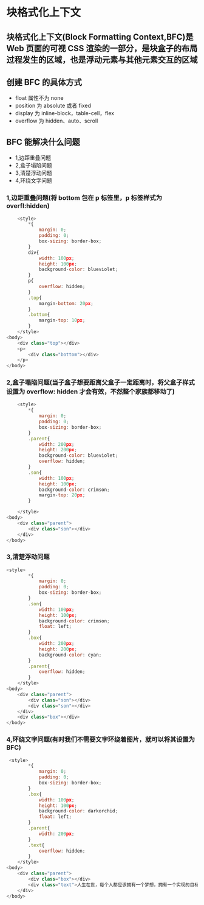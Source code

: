 # 块格式化上下文

## 块格式化上下文(Block Formatting Context,BFC)是 Web 页面的可视 CSS 渲染的一部分，是块盒子的布局过程发生的区域，也是浮动元素与其他元素交互的区域

## 创建 BFC 的具体方式

- float 属性不为 none
- position 为 absolute 或者 fixed
- display 为 inline-block，table-cell，flex
- overflow 为 hidden、auto、scroll

## BFC 能解决什么问题

- 1,边距重叠问题
- 2,盒子塌陷问题
- 3,清楚浮动问题
- 4,环绕文字问题

### 1,边距重叠问题(将 bottom 包在 p 标签里，p 标签样式为 overfl:hidden)

```javascript
    <style>
        *{
            margin: 0;
            padding: 0;
            box-sizing: border-box;
        }
        div{
            width: 100px;
            height: 100px;
            background-color: blueviolet;
        }
        p{
            overflow: hidden;
        }
        .top{
            margin-bottom: 20px;
        }
        .bottom{
            margin-top: 10px;
        }
    </style>
<body>
    <div class="top"></div>
    <p>
        <div class="bottom"></div>
    </p>
</body>
```

### 2,盒子塌陷问题(当子盒子想要距离父盒子一定距离时，将父盒子样式设置为 overflow: hidden 才会有效，不然整个家族都移动了)

```javascript
    <style>
        *{
            margin: 0;
            padding: 0;
            box-sizing: border-box;
        }
        .parent{
            width: 200px;
            height: 200px;
            background-color: blueviolet;
            overflow: hidden;
        }
        .son{
            width: 100px;
            height: 100px;
            background-color: crimson;
            margin-top: 20px;
        }

    </style>
<body>
    <div class="parent">
        <div class="son"></div>
    </div>
</body>
```

### 3,清楚浮动问题

```javascript
<style>
        *{
            margin: 0;
            padding: 0;
            box-sizing: border-box;
        }
        .son{
            width: 100px;
            height: 100px;
            background-color: crimson;
            float: left;
        }
        .box{
            width: 200px;
            height: 200px;
            background-color: cyan;
        }
        .parent{
            overflow: hidden;
        }
    </style>
<body>
    <div class="parent">
        <div class="son"></div>
        <div class="son"></div>
    </div>
    <div class="box"></div>
</body>
```

### 4,环绕文字问题(有时我们不需要文字环绕着图片，就可以将其设置为 BFC)

```javascript
 <style>
        *{
            margin: 0;
            padding: 0;
            box-sizing: border-box;
        }
        .box{
            width: 100px;
            height: 100px;
            background-color: darkorchid;
            float: left;
        }
        .parent{
            width: 200px;
        }
        .text{
            overflow: hidden;
        }
    </style>
<body>
    <div class="parent">
        <div class="box"></div>
        <div class="text">人生在世，每个人都应该拥有一个梦想，拥有一个实现的目标，拥有一个前进的方向。人生就是一个拥有梦想，追求梦想，实现梦想的过程。 正值青春的我们拥有春天的朝气，拥有夏天的热烈，拥有秋天的成熟，拥有冬天的坚强。</div>
    </div>
</body>
```
